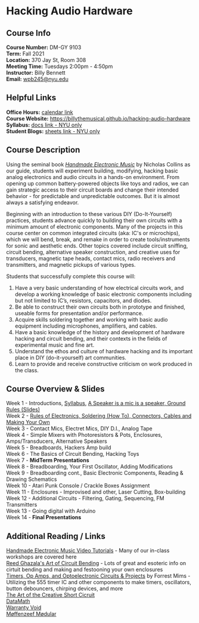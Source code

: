 # Hacking Audio Hardware

## Course Info  
**Course Number:** DM-GY 9103  
**Term:** Fall 2021  
**Location:** 370 Jay St, Room 308  
**Meeting Time:** Tuesdays 2:00pm - 4:50pm  
**Instructor:** Billy Bennett  
**Email:** wpb245@nyu.edu  

## Helpful Links
**Office Hours:** [calendar link](https://calendar.google.com/calendar/selfsched?sstoken=UU83Y25Jd3FfQnhjfGRlZmF1bHR8MTcyMDRkOTExMjgzY2QxOTVhYmFhZjM4MmRiMzg1MmM)  
**Course Website:** https://billythemusical.github.io/hacking-audio-hardware  
**Syllabus:** [docs link - NYU only](https://docs.google.com/document/d/1rmMsHMCfXIE_s8nDgVjvcms0XinGn-VsMpUDeaeRRd0/edit?usp=sharing)  
**Student Blogs:** [sheets link - NYU only](https://docs.google.com/spreadsheets/d/1N3ReFHLPdkrUOZKwgPqg1gQX5DbbF7SZ2JsOboCK1Vc/edit#gid=0)  

## Course Description
Using the seminal book [*Handmade Electronic Music*](https://bobcat.library.nyu.edu/permalink/f/141j2p5/nyu_aleph003835343) by Nicholas Collins as our guide, students will experiment building, modifying, hacking basic analog electronics and audio circuits in a hands-on environment.  From opening up common battery-powered objects like toys and radios, we can gain strategic access to their circuit boards and change their intended behavior - for predictable and unpredictable outcomes.  But it is almost always a satisfying endeavor.

Beginning with an introduction to these various DIY (Do-It-Yourself) practices, students advance quickly to building their own circuits with a minimum amount of electronic components. Many of the projects in this course center on common integrated circuits (aka: IC's or microchips), which we will bend, break, and remake in order to create tools/instruments for sonic and aesthetic ends.  Other topics covered include circuit sniffing, circuit bending, alternative speaker construction, and creative uses for transducers, magnetic tape heads, contact mics, radio receivers and transmitters, and magnetic pickups of various types.

Students that successfully complete this course will:
1. Have a very basic understanding of how electrical circuits work, and develop a working knowledge
of basic electronic components including but not limited to IC’s, resistors, capacitors, and diodes.
2. Be able to construct their own circuits both in prototype and finished, useable forms for
presentation and/or performance.
3. Acquire skills soldering together and working with basic audio equipment including microphones, amplifiers, and cables.
4. Have a basic knowledge of the history and development of hardware hacking and circuit bending,
and their contexts in the fields of experimental music and fine art.
5. Understand the ethos and culture of hardware hacking and its important place in DIY (do-it-yourself) art communities.
6. Learn to provide and receive constructive criticism on work produced in the class.

## Course Overview & Slides

Week 1 - Introductions, [Syllabus](https://docs.google.com/document/d/1rmMsHMCfXIE_s8nDgVjvcms0XinGn-VsMpUDeaeRRd0/edit?usp=sharing), [A Speaker is a mic is a speaker, Ground Rules (Slides)](https://docs.google.com/presentation/d/1qheYEmGxHhcfj3TvRRTWEnvLvEMnhZB82_XswJIgf9U/edit?usp=sharing)  
Week 2 - [Rules of Electronics, Soldering (How To), Connectors, Cables and Making Your Own](https://docs.google.com/presentation/d/1efWNUDPk0h1TynfMdZVpLxOjdQhohWu7YLQNH0dOrB4/edit?usp=sharing)  
Week 3 - Contact Mics, Electret Mics, DIY D.I., Analog Tape  
Week 4 - Simple Mixers with Photoresistors & Pots, Enclosures, Amps/Transducers, Alternative Speakers  
Week 5 - Breadboards, Hackers Amp build  
Week 6 - The Basics of Circuit Bending, Hacking Toys  
Week 7 - **MidTerm Presentations**  
Week 8 - Breadboarding, Your First Oscillator, Adding Modifications  
Week 9 - Breadboarding cont., Basic Electronic Components, Reading & Drawing Schematics  
Week 10 - Atari Punk Console / Crackle Boxes Assignment  
Week 11 - Enclosures - Improvised and other, Laser Cutting, Box-building  
Week 12 - Additional Circuits - Filtering, Gating, Sequencing, FM Transmitters  
Week 13 - Going digital with Arduino  
Week 14 - **Final Presentations**  


## Additional Reading / Links

[Handmade Electronic Music Video Tutorials](http://www.nicolascollins.com/HEM3/tutorials.htm) - Many of our in-class workshops are covered here  
[Reed Ghazala's Art of Circuit Bending](http://www.anti-theory.com/soundart/circuitbend/) - Lots of great and esoteric info on cirtuit bending and making and festooning your own enclosures  
[Timers, Op Amps, and Optoelectronic Circuits & Projects](https://www.amazon.com/Timer-Amp-Optoelectronic-Circuits-Projects/dp/0945053290) by Forrest Mims - Utilizing the 555 timer IC and other components to make timers, oscillators, button debouncers, chirping devices, and more  
[The Art of the Creative Short Cicruit](http://www.anti-theory.com/texts/EM/index.html)  
[DataMath](http://www.datamath.org/Story/CircuitBending.htm)  
[Warranty Void](http://weltenschule.de/TableHooters/WarrantyVoidFAQ.htm)  
[Møffenzeef Mødular](https://www.moffenzeefmodular.com/)  
